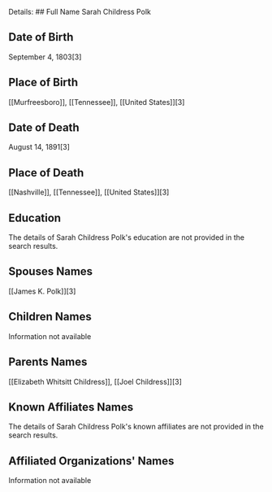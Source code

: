 Details: ## Full Name
Sarah Childress Polk

## Date of Birth
September 4, 1803[3]

## Place of Birth
[[Murfreesboro]], [[Tennessee]], [[United States]][3]

## Date of Death
August 14, 1891[3]

## Place of Death
[[Nashville]], [[Tennessee]], [[United States]][3]

## Education
The details of Sarah Childress Polk's education are not provided in the search results.

## Spouses Names
[[James K. Polk]][3]

## Children Names
Information not available

## Parents Names
[[Elizabeth Whitsitt Childress]], [[Joel Childress]][3]

## Known Affiliates Names
The details of Sarah Childress Polk's known affiliates are not provided in the search results.

## Affiliated Organizations' Names
Information not available

